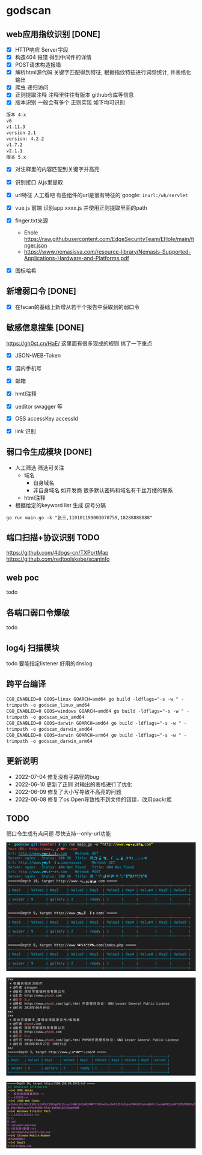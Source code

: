 # godscan

## web应用指纹识别 [DONE]
- [x] HTTP响应 Server字段
- [x] 构造404 报错 得到中间件的详情
- [x] POST请求构造报错 
- [x] 解析html源代码 关键字匹配得到特征, 根据指纹特征进行词频统计, 并表格化输出
- [x] 爬虫 递归访问
- [x] 正则提取注释 注释里往往有版本 github仓库等信息
- [x] 版本识别 一般会有多个 正则实现 如下均可识别
```
版本 4.x
v6
v1.11.3
version 2.1
version: 4.2.2
v1.7.2
v2.1.1
版本 5.x
```
- [x] 对注释里的内容匹配到关键字并高亮
- [x] 识别接口 从js里提取
- [x] url特征 人工看吧 有些组件的url是很有特征的 google: `inurl:/wh/servlet`
- [x] vue.js 前端 识别app.xxxx.js 并使用正则提取里面的path
- [x] finger.txt来源
  * Ehole https://raw.githubusercontent.com/EdgeSecurityTeam/EHole/main/finger.json
  * https://www.nemasisva.com/resource-library/Nemasis-Supported-Applications-Hardware-and-Platforms.pdf
  
- [x] 图标哈希

## 新增弱口令 [DONE]
- [x] 在fscan的基础上新增从若干个报告中获取到的弱口令

## 敏感信息搜集 [DONE]
https://gh0st.cn/HaE/
这里面有很多现成的规则 挑了一下重点
- [x] JSON-WEB-Token
- [x] 国内手机号
- [x] 邮箱
- [x] hmtl注释
- [x] ueditor swagger 等
- [x] OSS accessKey accessId
- [x] link 识别  


## 弱口令生成模块 [DONE]
* 人工筛选 筛选可关注
  * 域名 
    * 自身域名
    * 非自身域名 如开发商 很多默认密码和域名有千丝万缕的联系
  * html注释
* 根据给定的keyword list 生成 逗号分隔

```
go run main.go -k "张三,110101199003070759,18288888888"                    
```



## 端口扫描+协议识别 TODO
https://github.com/4dogs-cn/TXPortMap
https://github.com/redtoolskobe/scaninfo

## web poc
todo

## 各端口弱口令爆破
todo

## log4j 扫描模块
todo
要能指定listener
好用的dnslog



## 跨平台编译
```
CGO_ENABLED=0 GOOS=linux GOARCH=amd64 go build -ldflags="-s -w " -trimpath -o godscan_linux_amd64 
CGO_ENABLED=0 GOOS=windows GOARCH=amd64 go build -ldflags="-s -w " -trimpath -o godscan_win_amd64
CGO_ENABLED=0 GOOS=darwin GOARCH=amd64 go build -ldflags="-s -w " -trimpath -o godscan_darwin_amd64
CGO_ENABLED=0 GOOS=darwin GOARCH=arm64 go build -ldflags="-s -w " -trimpath -o godscan_darwin_arm64
```


## 更新说明
* 2022-07-04 修复没有子路径的bug
* 2022-06-10 更新了正则 对输出的表格进行了优化
* 2022-06-09 修复了大小写导致不高亮的问题
* 2022-06-08 修复了os.Open导致找不到文件的错误，改用packr库

## TODO
弱口令生成有点问题
尽快支持--only-url功能

![image](https://github.com/godspeedcurry/godscan/blob/master/images/img1.png)


![image](https://github.com/godspeedcurry/godscan/blob/master/images/img2.png)


![image](https://github.com/godspeedcurry/godscan/blob/master/images/img3.png)